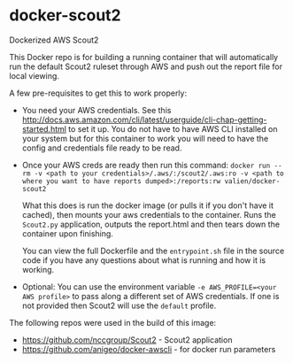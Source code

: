 # docker-scout2
Dockerized AWS Scout2

This Docker repo is for building a running container that will automatically run the default Scout2 ruleset through AWS and push out the report file for local viewing.

A few pre-requisites to get this to work properly:

* You need your AWS credentials. See this http://docs.aws.amazon.com/cli/latest/userguide/cli-chap-getting-started.html to set it up. You do not have to have AWS CLI installed on your system but for this container to work you will need to have the config and credentials file ready to be read.
* Once your AWS creds are ready then run this command:
    `docker run --rm -v <path to your credentials>/.aws/:/scout2/.aws:ro -v <path to where you want to have reports dumped>:/reports:rw valien/docker-scout2`

    What this does is run the docker image (or pulls it if you don't have it cached), then mounts your aws credentials to the container. Runs the `Scout2.py` application, outputs the report.html and then tears down the container upon finishing.

    You can view the full Dockerfile and the `entrypoint.sh` file in the source code if you have any questions about what is running and how it is working.

* Optional: You can use the environment variable `-e AWS_PROFILE=<your AWS profile>` to pass along a different set of AWS credentials. If one is not provided then Scout2 will use the `default` profile.

The following repos were used in the build of this image:

* https://github.com/nccgroup/Scout2 - Scout2 application
* https://github.com/anigeo/docker-awscli - for docker run parameters


